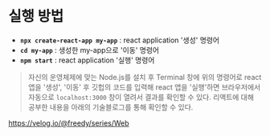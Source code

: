 # 실행 방법
- **`npx create-react-app my-app`** : react application '생성' 명령어
- **`cd my-app`** : 생성한 my-app으로 '이동' 명령어
- **`npm start`** : react application '실행' 명령어

>자신의 운영체제에 맞는 Node.js를 설치 후
Terminal 창에 위의 명령어로 react 앱을 '생성', 
'이동' 후 깃헙의 코드를 입력해 react 앱을 '실행'하면
브라우저에서 자동으로 `localhost:3000` 창이 열려서 결과를 확인할 수 있다.
>리액트에 대해 공부한 내용을 아래의 기술블로그를 통해 확인할 수 있다.
>
https://velog.io/@freedy/series/Web
